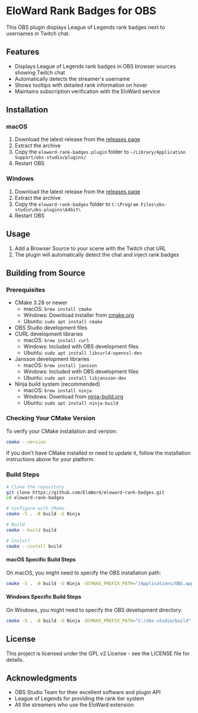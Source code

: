 # EloWard Rank Badges for OBS

This OBS plugin displays League of Legends rank badges next to usernames in Twitch chat.

## Features

- Displays League of Legends rank badges in OBS browser sources showing Twitch chat
- Automatically detects the streamer's username
- Shows tooltips with detailed rank information on hover
- Maintains subscription verification with the EloWard service

## Installation

### macOS

1. Download the latest release from the [releases page](https://github.com/EloWard/eloward-rank-badges/releases)
2. Extract the archive
3. Copy the `eloward-rank-badges.plugin` folder to `~/Library/Application Support/obs-studio/plugins/`
4. Restart OBS

### Windows

1. Download the latest release from the [releases page](https://github.com/EloWard/eloward-rank-badges/releases)
2. Extract the archive
3. Copy the `eloward-rank-badges` folder to `C:\Program Files\obs-studio\obs-plugins\64bit\`
4. Restart OBS

## Usage

1. Add a Browser Source to your scene with the Twitch chat URL
2. The plugin will automatically detect the chat and inject rank badges

## Building from Source

### Prerequisites

- CMake 3.28 or newer
  - macOS: `brew install cmake`
  - Windows: Download installer from [cmake.org](https://cmake.org/download/)
  - Ubuntu: `sudo apt install cmake`
- OBS Studio development files
- CURL development libraries
  - macOS: `brew install curl`
  - Windows: Included with OBS development files
  - Ubuntu: `sudo apt install libcurl4-openssl-dev`
- Jansson development libraries
  - macOS: `brew install jansson`
  - Windows: Included with OBS development files
  - Ubuntu: `sudo apt install libjansson-dev`
- Ninja build system (recommended)
  - macOS: `brew install ninja`
  - Windows: Download from [ninja-build.org](https://ninja-build.org/)
  - Ubuntu: `sudo apt install ninja-build`

### Checking Your CMake Version

To verify your CMake installation and version:

```bash
cmake --version
```

If you don't have CMake installed or need to update it, follow the installation instructions above for your platform.

### Build Steps

```bash
# Clone the repository
git clone https://github.com/EloWard/eloward-rank-badges.git
cd eloward-rank-badges

# Configure with CMake
cmake -S . -B build -G Ninja

# Build
cmake --build build

# Install
cmake --install build
```

#### macOS Specific Build Steps

On macOS, you might need to specify the OBS installation path:

```bash
cmake -S . -B build -G Ninja -DCMAKE_PREFIX_PATH="/Applications/OBS.app/Contents/Resources"
```

#### Windows Specific Build Steps

On Windows, you might need to specify the OBS development directory:

```bash
cmake -S . -B build -G Ninja -DCMAKE_PREFIX_PATH="C:/obs-studio/build"
```

## License

This project is licensed under the GPL v2 License - see the LICENSE file for details.

## Acknowledgments

- OBS Studio Team for their excellent software and plugin API
- League of Legends for providing the rank tier system
- All the streamers who use the EloWard extension
